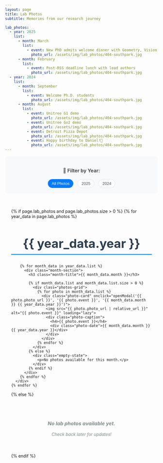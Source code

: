 ```yaml
---
layout: page
title: Lab Photos
subtitle: Memories from our research journey

lab_photos:
  - year: 2025
    list:
      - month: March
        list:
          - event: New PhD admits welcome dinner with Geometry, Vision, and Learning Lab
            photo_url: /assets/img/lab_photos/404-southpark.jpg
      - month: February
        list:
          - event: Post-RSS deadline lunch with lead authors
            photo_url: /assets/img/lab_photos/404-southpark.jpg
  - year: 2024
    list:
      - month: September
        list:
          - event: Welcome Ph.D. students
            photo_url: /assets/img/lab_photos/404-southpark.jpg
      - month: August
        list:
          - event: Unitree G1 demo
            photo_url: /assets/img/lab_photos/404-southpark.jpg
          - event: Unitree Go2 demo
            photo_url: /assets/img/lab_photos/404-southpark.jpg
          - event: Detroit Pizza Depot
            photo_url: /assets/img/lab_photos/404-southpark.jpg
          - event: Happy birthday to Daniel!🎂
            photo_url: /assets/img/lab_photos/404-southpark.jpg
---
```


<style>
  /* 过滤器样式 - 与news.md保持一致 */
  .photos-filters {
    text-align: center;
    margin-bottom: 30px;
    padding: 15px;
    background-color: #f8f9fa;
    border-radius: 8px;
    max-width: 80vw;
    margin-left: auto;
    margin-right: auto;
  }

  .filter-btn {
    display: inline-block;
    margin: 3px 5px;
    padding: 6px 12px;
    background: #fff;
    border: 1px solid #dee2e6;
    border-radius: 15px;
    color: #495057;
    text-decoration: none;
    font-size: 13px;
    font-weight: 500;
    transition: all 0.2s ease;
    cursor: pointer;
  }

  .filter-btn:hover,
  .filter-btn.active {
    background: #007bff;
    color: white;
    border-color: #007bff;
    text-decoration: none;
  }

  /* 页面容器样式 */
  .lab-photos-container {
    max-width: 1200px;
    margin: 0 auto;
    padding: 20px;
  }

  /* 年份标题样式 */
  .year-section {
    margin-bottom: 40px;
  }

  .year-title {
    font-size: 2.5rem;
    font-weight: bold;
    color: #2c3e50;
    margin-bottom: 30px;
    text-align: center;
    border-bottom: 3px solid #3498db;
    padding-bottom: 10px;
  }

  /* 月份标题样式 */
  .month-section {
    margin-bottom: 30px;
  }

  .month-title {
    font-size: 1.8rem;
    font-weight: 600;
    color: #34495e;
    margin-bottom: 20px;
    border-left: 4px solid #e74c3c;
    padding-left: 15px;
  }

  /* 照片网格布局 */
  .photos-grid {
    display: grid;
    grid-template-columns: repeat(auto-fill, minmax(300px, 1fr));
    gap: 25px;
    margin-bottom: 25px;
  }

  /* 照片卡片样式 */
  .photo-card {
    background: #fff;
    border-radius: 12px;
    box-shadow: 0 4px 15px rgba(0, 0, 0, 0.1);
    overflow: hidden;
    transition: all 0.3s ease;
    cursor: pointer;
  }

  .photo-card:hover {
    transform: translateY(-5px);
    box-shadow: 0 8px 25px rgba(0, 0, 0, 0.15);
  }

  .photo-card img {
    width: 100%;
    height: 250px;
    object-fit: cover;
    transition: transform 0.3s ease;
  }

  .photo-card:hover img {
    transform: scale(1.05);
  }

  .photo-caption {
    padding: 15px 20px;
    background: #fff;
  }

  .photo-caption h4 {
    margin: 0;
    font-size: 1.1rem;
    font-weight: 600;
    color: #2c3e50;
    line-height: 1.4;
  }

  .photo-date {
    font-size: 0.9rem;
    color: #7f8c8d;
    margin-top: 5px;
  }

  /* 模态框样式 */
  .modal-overlay {
    display: none;
    position: fixed;
    top: 0;
    left: 0;
    width: 100%;
    height: 100%;
    background: rgba(0, 0, 0, 0.9);
    z-index: 1000;
    justify-content: center;
    align-items: center;
  }

  .modal-content {
    position: relative;
    max-width: 90%;
    max-height: 90%;
    text-align: center;
  }

  .modal-image {
    max-width: 100%;
    max-height: 80vh;
    object-fit: contain;
    border-radius: 8px;
  }

  .modal-caption {
    background: rgba(255, 255, 255, 0.9);
    color: #2c3e50;
    padding: 15px;
    margin-top: 10px;
    border-radius: 8px;
    font-size: 1.1rem;
    font-weight: 500;
  }

  .modal-close {
    position: absolute;
    top: -40px;
    right: 0;
    color: white;
    font-size: 2rem;
    cursor: pointer;
    background: rgba(0, 0, 0, 0.5);
    width: 40px;
    height: 40px;
    border-radius: 50%;
    display: flex;
    align-items: center;
    justify-content: center;
    transition: background 0.3s ease;
  }

  .modal-close:hover {
    background: rgba(0, 0, 0, 0.8);
  }

  /* 响应式设计 */
  @media (max-width: 768px) {
    .year-title {
      font-size: 2rem;
    }
    
    .month-title {
      font-size: 1.5rem;
    }
    
    .photos-grid {
      grid-template-columns: repeat(auto-fill, minmax(250px, 1fr));
      gap: 15px;
    }
    
    .photo-card img {
      height: 200px;
    }
    
    .lab-photos-container {
      padding: 10px;
    }

    .filter-btn {
      font-size: 12px;
      padding: 5px 10px;
      margin: 2px 3px;
    }
  }

  @media (max-width: 480px) {
    .photos-grid {
      grid-template-columns: 1fr;
    }
  }

  /* 加载动画 */
  .photo-card img {
    background: linear-gradient(90deg, #f0f0f0 25%, transparent 37%, #f0f0f0 63%);
    background-size: 400% 100%;
    animation: shimmer 1.5s ease-in-out infinite;
  }

  @keyframes shimmer {
    0% {
      background-position: 100% 50%;
    }
    100% {
      background-position: -100% 50%;
    }
  }

  /* 空状态样式 */
  .empty-state {
    text-align: center;
    padding: 40px;
    color: #7f8c8d;
    font-style: italic;
  }

  /* 隐藏状态 */
  .year-section.hidden {
    display: none;
  }
</style>

<!-- 过滤器 -->
<div class="photos-filters">
  <h4 style="margin-bottom: 15px; color: #495057; font-size: 16px;">📸 Filter by Year:</h4>
  <button class="filter-btn active" onclick="filterPhotos('all')" data-filter="all">All Photos</button>
  <button class="filter-btn" onclick="filterPhotos('2025')" data-filter="2025">2025</button>
  <button class="filter-btn" onclick="filterPhotos('2024')" data-filter="2024">2024</button>
</div>

<div class="lab-photos-container">
  {% if page.lab_photos and page.lab_photos.size > 0 %}
    {% for year_data in page.lab_photos %}
      <div class="year-section" data-year="{{ year_data.year }}">
        <h2 class="year-title">{{ year_data.year }}</h2>
        
        {% for month_data in year_data.list %}
          <div class="month-section">
            <h3 class="month-title">{{ month_data.month }}</h3>
            
            {% if month_data.list and month_data.list.size > 0 %}
              <div class="photos-grid">
                {% for photo in month_data.list %}
                  <div class="photo-card" onclick="openModal('{{ photo.photo_url }}', '{{ photo.event }}', '{{ month_data.month }} {{ year_data.year }}')">
                    <img src="{{ photo.photo_url | relative_url }}" alt="{{ photo.event }}" loading="lazy">
                    <div class="photo-caption">
                      <h4>{{ photo.event }}</h4>
                      <div class="photo-date">{{ month_data.month }} {{ year_data.year }}</div>
                    </div>
                  </div>
                {% endfor %}
              </div>
            {% else %}
              <div class="empty-state">
                <p>No photos available for this month.</p>
              </div>
            {% endif %}
          </div>
        {% endfor %}
      </div>
    {% endfor %}
  {% else %}
    <div class="empty-state">
      <h3>No lab photos available yet.</h3>
      <p>Check back later for updates!</p>
    </div>
  {% endif %}
</div>

<!-- 模态框 -->
<div id="photoModal" class="modal-overlay" onclick="closeModal()">
  <div class="modal-content" onclick="event.stopPropagation()">
    <span class="modal-close" onclick="closeModal()">&times;</span>
    <img id="modalImage" class="modal-image" src="" alt="">
    <div id="modalCaption" class="modal-caption"></div>
  </div>
</div>

<script>
  // 过滤照片函数
  function filterPhotos(filterType) {
    // 更新按钮状态
    const buttons = document.querySelectorAll('.filter-btn');
    buttons.forEach(btn => {
      btn.classList.remove('active');
      if (btn.getAttribute('data-filter') === filterType) {
        btn.classList.add('active');
      }
    });
    
    // 过滤年份区块
    const yearSections = document.querySelectorAll('.year-section');
    let visibleCount = 0;
    
    yearSections.forEach(section => {
      const year = section.getAttribute('data-year');
      
      let shouldShow = false;
      
      if (filterType === 'all') {
        shouldShow = true;
      } else {
        // 按年份过滤
        shouldShow = year === filterType;
      }
      
      if (shouldShow) {
        section.classList.remove('hidden');
        visibleCount++;
      } else {
        section.classList.add('hidden');
      }
    });
    
    console.log(`Filtered photos: ${visibleCount} sections visible for filter "${filterType}"`);
  }

  // 打开模态框
  function openModal(imageSrc, caption, date) {
    const modal = document.getElementById('photoModal');
    const modalImg = document.getElementById('modalImage');
    const modalCaption = document.getElementById('modalCaption');
    
    modal.style.display = 'flex';
    modalImg.src = imageSrc;
    modalCaption.innerHTML = `<strong>${caption}</strong><br><small>${date}</small>`;
    
    // 防止页面滚动
    document.body.style.overflow = 'hidden';
  }

  // 关闭模态框
  function closeModal() {
    const modal = document.getElementById('photoModal');
    modal.style.display = 'none';
    
    // 恢复页面滚动
    document.body.style.overflow = 'auto';
  }

  // ESC键关闭模态框
  document.addEventListener('keydown', function(event) {
    if (event.key === 'Escape') {
      closeModal();
    }
  });

  // 图片加载完成后移除加载动画
  document.addEventListener('DOMContentLoaded', function() {
    const images = document.querySelectorAll('.photo-card img');
    images.forEach(img => {
      img.addEventListener('load', function() {
        this.style.animation = 'none';
        this.style.background = 'none';
      });
    });
  });

  // 懒加载优化
  if ('IntersectionObserver' in window) {
    const imageObserver = new IntersectionObserver((entries, observer) => {
      entries.forEach(entry => {
        if (entry.isIntersecting) {
          const img = entry.target;
          img.src = img.dataset.src || img.src;
          img.classList.remove('lazy');
          imageObserver.unobserve(img);
        }
      });
    });

    const images = document.querySelectorAll('img[loading="lazy"]');
    images.forEach(img => imageObserver.observe(img));
  }
</script>





